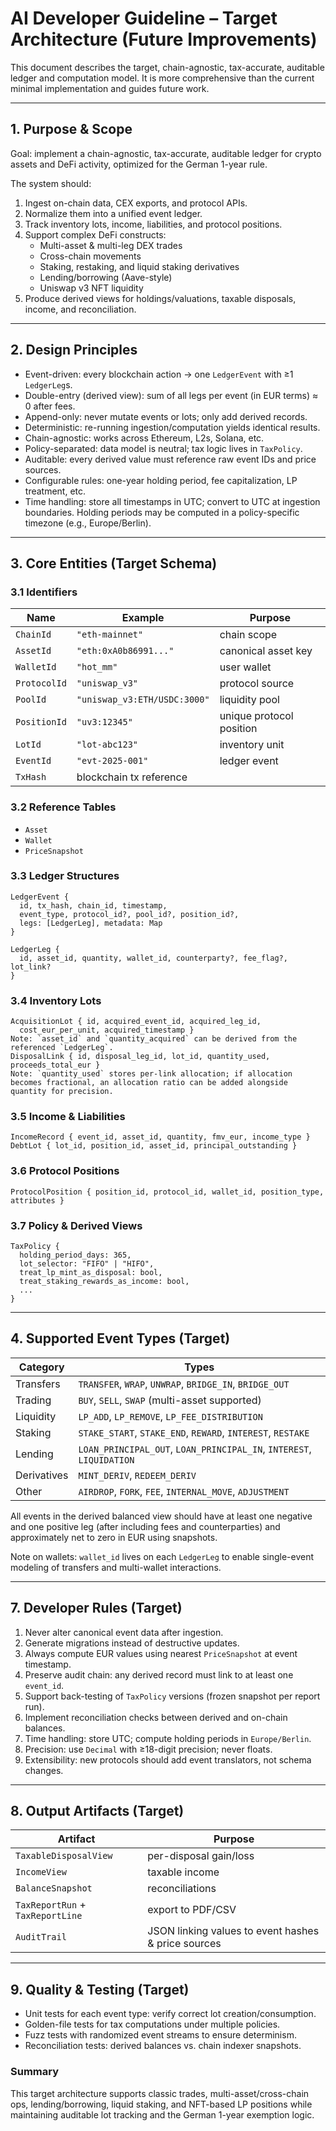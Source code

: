 # AI Developer Guideline – Target Architecture (Future Improvements)

This document describes the target, chain-agnostic, tax-accurate, auditable ledger and computation model. It is more comprehensive than the current minimal implementation and guides future work.

---

## 1. Purpose & Scope

Goal: implement a chain-agnostic, tax-accurate, auditable ledger for crypto assets and DeFi activity, optimized for the German 1-year rule.

The system should:
1. Ingest on-chain data, CEX exports, and protocol APIs.
2. Normalize them into a unified event ledger.
3. Track inventory lots, income, liabilities, and protocol positions.
4. Support complex DeFi constructs:
   - Multi-asset & multi-leg DEX trades
   - Cross-chain movements
   - Staking, restaking, and liquid staking derivatives
   - Lending/borrowing (Aave-style)
   - Uniswap v3 NFT liquidity
5. Produce derived views for holdings/valuations, taxable disposals, income, and reconciliation.

---

## 2. Design Principles

- Event-driven: every blockchain action → one `LedgerEvent` with ≥1 `LedgerLeg`s.
- Double-entry (derived view): sum of all legs per event (in EUR terms) ≈ 0 after fees.
- Append-only: never mutate events or lots; only add derived records.
- Deterministic: re-running ingestion/computation yields identical results.
- Chain-agnostic: works across Ethereum, L2s, Solana, etc.
- Policy-separated: data model is neutral; tax logic lives in `TaxPolicy`.
- Auditable: every derived value must reference raw event IDs and price sources.
- Configurable rules: one-year holding period, fee capitalization, LP treatment, etc.
 - Time handling: store all timestamps in UTC; convert to UTC at ingestion boundaries. Holding periods may be computed in a policy-specific timezone (e.g., Europe/Berlin).

---

## 3. Core Entities (Target Schema)

### 3.1 Identifiers
| Name | Example | Purpose |
|------|----------|---------|
| `ChainId` | `"eth-mainnet"` | chain scope |
| `AssetId` | `"eth:0xA0b86991..."` | canonical asset key |
| `WalletId` | `"hot_mm"` | user wallet |
| `ProtocolId` | `"uniswap_v3"` | protocol source |
| `PoolId` | `"uniswap_v3:ETH/USDC:3000"` | liquidity pool |
| `PositionId` | `"uv3:12345"` | unique protocol position |
| `LotId` | `"lot-abc123"` | inventory unit |
| `EventId` | `"evt-2025-001"` | ledger event |
| `TxHash` | blockchain tx reference |

### 3.2 Reference Tables
- `Asset`
- `Wallet`
- `PriceSnapshot`

### 3.3 Ledger Structures
```
LedgerEvent {
  id, tx_hash, chain_id, timestamp,
  event_type, protocol_id?, pool_id?, position_id?,
  legs: [LedgerLeg], metadata: Map
}

LedgerLeg {
  id, asset_id, quantity, wallet_id, counterparty?, fee_flag?, lot_link?
}
```

### 3.4 Inventory Lots
```
AcquisitionLot { id, acquired_event_id, acquired_leg_id,
  cost_eur_per_unit, acquired_timestamp }
Note: `asset_id` and `quantity_acquired` can be derived from the referenced `LedgerLeg`.
DisposalLink { id, disposal_leg_id, lot_id, quantity_used, proceeds_total_eur }
Note: `quantity_used` stores per-link allocation; if allocation becomes fractional, an allocation ratio can be added alongside quantity for precision.
```

### 3.5 Income & Liabilities
```
IncomeRecord { event_id, asset_id, quantity, fmv_eur, income_type }
DebtLot { lot_id, position_id, asset_id, principal_outstanding }
```

### 3.6 Protocol Positions
```
ProtocolPosition { position_id, protocol_id, wallet_id, position_type, attributes }
```

### 3.7 Policy & Derived Views
```
TaxPolicy {
  holding_period_days: 365,
  lot_selector: "FIFO" | "HIFO",
  treat_lp_mint_as_disposal: bool,
  treat_staking_rewards_as_income: bool,
  ...
}
```

---

## 4. Supported Event Types (Target)

| Category | Types |
|-----------|-------|
| Transfers | `TRANSFER`, `WRAP`, `UNWRAP`, `BRIDGE_IN`, `BRIDGE_OUT` |
| Trading | `BUY`, `SELL`, `SWAP` (multi-asset supported) |
| Liquidity | `LP_ADD`, `LP_REMOVE`, `LP_FEE_DISTRIBUTION` |
| Staking | `STAKE_START`, `STAKE_END`, `REWARD`, `INTEREST`, `RESTAKE` |
| Lending | `LOAN_PRINCIPAL_OUT`, `LOAN_PRINCIPAL_IN`, `INTEREST`, `LIQUIDATION` |
| Derivatives | `MINT_DERIV`, `REDEEM_DERIV` |
| Other | `AIRDROP`, `FORK`, `FEE`, `INTERNAL_MOVE`, `ADJUSTMENT` |

All events in the derived balanced view should have at least one negative and one positive leg (after including fees and counterparties) and approximately net to zero in EUR using snapshots.

Note on wallets: `wallet_id` lives on each `LedgerLeg` to enable single-event modeling of transfers and multi-wallet interactions.


---

## 7. Developer Rules (Target)

1. Never alter canonical event data after ingestion.
2. Generate migrations instead of destructive updates.
3. Always compute EUR values using nearest `PriceSnapshot` at event timestamp.
5. Preserve audit chain: any derived record must link to at least one `event_id`.
6. Support back-testing of `TaxPolicy` versions (frozen snapshot per report run).
7. Implement reconciliation checks between derived and on-chain balances.
8. Time handling: store UTC; compute holding periods in `Europe/Berlin`.
9. Precision: use `Decimal` with ≥18-digit precision; never floats.
10. Extensibility: new protocols should add event translators, not schema changes.

---

## 8. Output Artifacts (Target)

| Artifact | Purpose |
|-----------|----------|
| `TaxableDisposalView` | per-disposal gain/loss |
| `IncomeView` | taxable income |
| `BalanceSnapshot` | reconciliations |
| `TaxReportRun` + `TaxReportLine` | export to PDF/CSV |
| `AuditTrail` | JSON linking values to event hashes & price sources |

---

## 9. Quality & Testing (Target)

- Unit tests for each event type: verify correct lot creation/consumption.
- Golden-file tests for tax computations under multiple policies.
- Fuzz tests with randomized event streams to ensure determinism.
- Reconciliation tests: derived balances vs. chain indexer snapshots.

### Summary

This target architecture supports classic trades, multi-asset/cross-chain ops, lending/borrowing, liquid staking, and NFT-based LP positions while maintaining auditable lot tracking and the German 1-year exemption logic.
